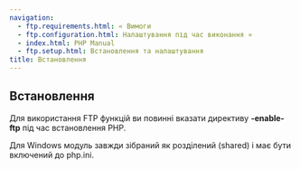 ```yaml
---
navigation:
  - ftp.requirements.html: « Вимоги
  - ftp.configuration.html: Налаштування під час виконання »
  - index.html: PHP Manual
  - ftp.setup.html: Встановлення та налаштування
title: Встановлення
---
```

## Встановлення

Для використання FTP функцій ви повинні вказати директиву **\-enable-ftp** під час встановлення PHP.

Для Windows модуль завжди зібраний як розділений (shared) і має бути включений до php.ini.
